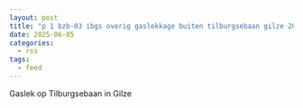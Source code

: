 ```yaml
---
layout: post
title: "p 1 bzb-03 ibgs overig gaslekkage buiten tilburgsebaan gilze 207092 207431"
date: 2025-06-05
categories: 
  - rss
tags: 
  - feed
---
```


Gaslek op Tilburgsebaan in Gilze
